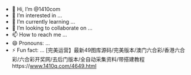 - 👋 Hi, I’m @1410com
- 👀 I’m interested in ...
- 🌱 I’m currently learning ...
- 💞️ I’m looking to collaborate on ...
- 📫 How to reach me ...
- 😄 Pronouns: ...
- ⚡ Fun fact: ...
[完美运营】最新49图库源码/完美版本/澳门六合彩/香港六合彩/六合彩开奖网/去后门版本/全自动采集资料/带搭建教程https://www.1410q.com/4649.html
<!---
1410com/1410com is a ✨ special ✨ repository because its `README.md` (this file) appears on your GitHub profile.
You can click the Preview link to take a look at your changes.
--->
